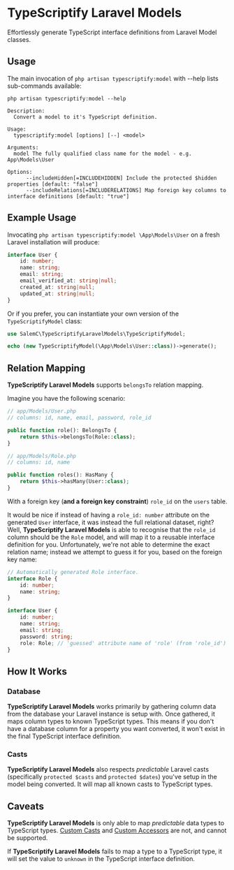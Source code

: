 # TypeScriptify Laravel Models

Effortlessly generate TypeScript interface definitions from Laravel Model classes.

## Usage

The main invocation of `php artisan typescriptify:model` with --help lists sub-commands available:

```
php artisan typescriptify:model --help

Description:
  Convert a model to it's TypeScript definition.

Usage:
  typescriptify:model [options] [--] <model>

Arguments:
  model The fully qualified class name for the model - e.g. App\Models\User

Options:
      --includeHidden[=INCLUDEHIDDEN] Include the protected $hidden properties [default: "false"]
      --includeRelations[=INCLUDERELATIONS] Map foreign key columns to interface definitions [default: "true"]
```

## Example Usage

Invocating `php artisan typescriptify:model \App\Models\User` on a fresh Laravel installation will produce:

```ts
interface User {
    id: number;
    name: string;
    email: string;
    email_verified_at: string|null;
    created_at: string|null;
    updated_at: string|null;
}
```

Or if you prefer, you can instantiate your own version of the `TypeScriptifyModel` class:

```php
use SalemC\TypeScriptifyLaravelModels\TypeScriptifyModel;

echo (new TypeScriptifyModel(\App\Models\User::class))->generate();
```

## Relation Mapping

**TypeScriptify Laravel Models** supports `belongsTo` relation mapping.

Imagine you have the following scenario:

```php
// app/Models/User.php
// columns: id, name, email, password, role_id

public function role(): BelongsTo {
    return $this->belongsTo(Role::class);
}

// app/Models/Role.php
// columns: id, name

public function roles(): HasMany {
    return $this->hasMany(User::class);
}
```

With a foreign key (**and a foreign key constraint**) `role_id` on the `users` table.

It would be nice if instead of having a `role_id: number` attribute on the generated `User` interface, it was instead the full relational dataset, right? Well, **TypeScriptify Laravel Models** is able to recognise that the `role_id` column should be the `Role` model, and will map it to a reusable interface definition for you. Unfortunately, we're not able to determine the exact relation name; instead we attempt to guess it for you, based on the foreign key name:

```ts
// Automatically generated Role interface.
interface Role {
    id: number;
    name: string;
}

interface User {
    id: number;
    name: string;
    email: string;
    password: string;
    role: Role; // 'guessed' attribute name of 'role' (from 'role_id') with the interface Role, generated above.
}
```

## How It Works

### Database

**TypeScriptify Laravel Models** works primarily by gathering column data from the database your Laravel instance is setup with. Once gathered, it maps column types to known TypeScript types. This means if you don't have a database column for a property you want converted, it won't exist in the final TypeScript interface definition.

### Casts

**TypeScriptify Laravel Models** also respects _predictable_ Laravel casts (specifically `protected $casts` and `protected $dates`) you've setup in the model being converted. It will map all known casts to TypeScript types.

## Caveats

**TypeScriptify Laravel Models** is only able to map _predictable_ data types to TypeScript types. [Custom Casts](https://laravel.com/docs/9.x/eloquent-mutators#custom-Casts) and [Custom Accessors](https://laravel.com/docs/9.x/eloquent-mutators#accessors-and-mutators) are not, and cannot be supported.

If **TypeScriptify Laravel Models** fails to map a type to a TypeScript type, it will set the value to `unknown` in the TypeScript interface definition.

